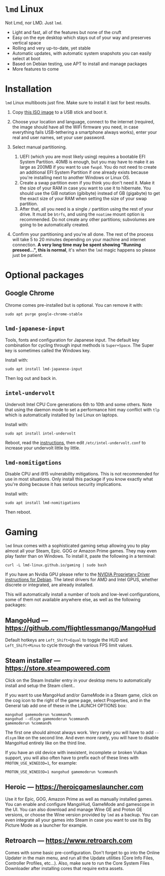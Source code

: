 # `lmd` Linux

Not Lmd, nor LMD. Just `lmd`.

- Light and fast, all of the features but none of the cruft
- Easy on the eye desktop which stays out of your way and preserves vertical space
- Rolling and very up-to-date, yet stable
- Automatic updates, with automatic system snapshots you can easily select at boot
- Based on Debian testing, use APT to install and manage packages
- More features to come


# Installation

`lmd` Linux multiboots just fine. Make sure to install it last for best results.

1. Copy
   [this ISO image](https://github.com/lmd-linux/install-iso/releases/download/2025-04-06/lmd-amd64.iso)
   to a USB stick and boot it.

2. Choose your location and language, connect to the internet (required, the image should have all
   the WiFi firmware you need, in case everything fails USB-tethering a smartphone always works),
   enter your real and user names, set your user password.

3. Select manual partitioning.
   1. UEFI (which you are most likely using) requires a bootable EFI System Partition. 40MB is
      enough, but you may have to make it as large as 200MB if you want to use `fwupd`. You do not
      need to create an additional EFI System Partition if one already exists because you're
      installing next to another Windows or Linux OS.
   2. Create a swap partition even if you think you don't need it. Make it the size of your RAM in
      case you want to use it to hibernate. You should use the GiB notation (gibibyte) instead of GB
      (gigabyte) to get the exact size of your RAM when setting the size of your swap partition.
   3. After that, all you need is a single `/` partition using the rest of your drive. It must be
      `btrfs`, and using the `noatime` mount option is recommended. Do not create any other
      partitions; subvolumes are going to be automatically created.

4. Confirm your partitioning and you're all done. The rest of the process will take 5 to 20 minutes
   depending on your machine and internet connection. **A very long time may be spent showing
   "Running preseed...", this is normal**, it's when the `lmd` magic happens so please just be
   patient.


# Optional packages

## Google Chrome

Chrome comes pre-installed but is optional. You can remove it with:

```shell
sudo apt purge google-chrome-stable
```


## `lmd-japanese-input`

Tools, fonts and configuration for Japanese input. The default key combination for cycling through
input methods is `Super+Space`. The Super key is sometimes called the Windows key.

Install with:

```shell
sudo apt install lmd-japanese-input
```

Then log out and back in.


## `intel-undervolt`

Undervolt Intel CPU Core generations 6th to 10th and some others. Note that using the daemon mode
to set a performance hint may conflict with `tlp` which is automatically installed by `lmd` Linux on
laptops.

Install with:

```shell
sudo apt install intel-undervolt
```

Reboot, read the [instructions](https://github.com/lmd-linux/intel-undervolt/blob/master/README.md),
then edit `/etc/intel-undervolt.conf` to increase your undervolt little by little.


## `lmd-nomitigations`

Disable CPU and i915 vulnerability mitigations. This is not recommended for use in most situations.
Only install this package if you know exactly what you're doing because it has serious security
implications.

Install with:

```shell
sudo apt install lmd-nomitigations
```

Then reboot.


# Gaming

`lmd` linux comes with a sophisticated gaming setup allowing you to play almost all your Steam,
Epic. GOG or Amazon Prime games. They may even play faster than on Windows. To install it, paste the
following in a terminal:

```shell
curl -L lmd-linux.github.io/gaming | sudo bash
```

If you have an Nvidia GPU please refer to the
[NVIDIA Proprietary Driver instructions for Debian]( https://wiki.debian.org/NvidiaGraphicsDrivers).
The latest drivers for AMD and Intel GPUS, whether discrete or integrated, are already installed.

This will automatically install a number of tools and low-level configurations, some of them not
available anywhere else, as well as the following packages:


## MangoHud — https://github.com/flightlessmango/MangoHud

Default hotkeys are `Left_Shift+Equal` to toggle the HUD and `Left_Shift+Minus` to cycle through the
various FPS limit values.


## Steam installer — https://store.steampowered.com

Click on the Steam Installer entry in your desktop menu to automatically install and setup the Steam
client..

If you want to use MangoHud and/or GameMode in a Steam game, click on the cog icon to the right of the
game page, select Properties, and in the General tab add one of these in the LAUNCH OPTIONS box:

```shell
mangohud gamemoderun %command%
mangohud --dlsym gamemoderun %command%
gamemoderun %command%
```

The first one should almost always work. Very rarely you will have to add `--dlsym` like on the
second line. And even more rarely, you will have to disable MangoHud entirely like on the third
line.

If you have an old device with inexistent, incomplete or broken Vulkan support, you will also often
have to prefix each of these lines with `PROTON_USE_WINED3D=1`, for example:

```shell
PROTON_USE_WINED3D=1 mangohud gamemoderun %command%
```


## Heroic — https://heroicgameslauncher.com

Use it for Epic, GOG, Amazon Prime as well as manually installed games. You can enable and configure
MangoHud, GameMode and gamescope in the UI. You can also download and manage Wine GE and Proton GE
versions, or choose the Wine version provided by `lmd` as a backup. You can even integrate all your
games into Steam in case you want to use its Big Picture Mode as a launcher for example.


## Retroarch — https://www.retroarch.com

Comes with some basic pre-configuration. Don't forget to go into the Online Updater in the main
menu, and run all the Update utilities (Core Info Files, Controller Profiles, etc…). Also, make sure
to run the Core System Files Downloader after installing cores that require extra assets.
